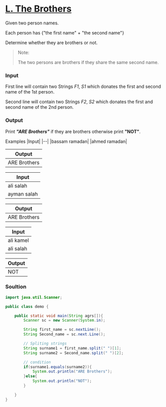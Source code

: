 # [L. The Brothers](https://codeforces.com/group/MWSDmqGsZm/contest/219158/problem/L)

Given two person names.

Each person has {"the first name" + "the second name"}

Determine whether they are brothers or not.

> Note:
>
> The two persons are brothers if they share the same second name.


### Input

First line will contain two Strings *F1*, *S1* which donates the first and second name of the 1st person.

Second line will contain two Strings *F2*, *S2* which donates the first and second name of the 2nd person.

### Output

Print ***"ARE Brothers"*** if they are brothers otherwise print **"NOT"**.


Examples
|Input|
|--|
|bassam ramadan|
|ahmed ramadan|

|Output|
|--|
|ARE Brothers|

|Input|
|--|
|ali salah|
|ayman salah|

|Output|
|--|
|ARE Brothers|

|Input|
|--|
|ali kamel|
|ali salah|

|Output|
|--|
|NOT|

### Soultion
```java
import java.util.Scanner;

public class demo {

    public static void main(String agrs[]){
        Scanner sc = new Scanner(System.in);

        String first_name = sc.nextLine();
        String Second_name = sc.next.Line();

        // Spliting strings
        String surname1 = first_name.split(" ")[1];
        String surname2 = Second_name.split(" ")[2];

        // condition
        if(surname1.equals(surname2)){
            System.out.println("ARE Brothers");
        }else{
            System.out.println("NOT");
        }

    }
}
```